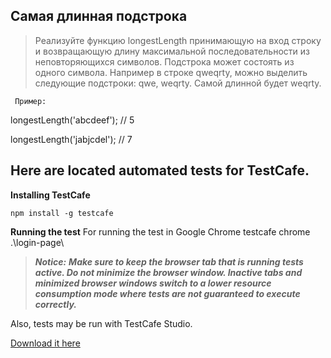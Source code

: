 Самая длинная подстрока
-----------------


>Реализуйте функцию longestLength принимающую на вход строку и возвращающую длину максимальной последовательности из неповторяющихся символов. Подстрока может состоять из одного символа. Например в строке qweqrty, можно выделить следующие подстроки: qwe, weqrty. Самой длинной будет weqrty.

     Пример:

longestLength('abcdeef'); // 5

longestLength('jabjcdel'); // 7


Here are located automated tests for TestCafe.
--------------

**Installing TestCafe**

    npm install -g testcafe

**Running the test**
For running the test in Google Chrome
    testcafe chrome .\login-page\


>***Notice:***
>***Make sure to keep the browser tab that is running tests active. Do not minimize the browser window. Inactive tabs and minimized browser windows switch to a lower resource consumption mode where tests are not guaranteed to execute correctly.***

Also, tests may be run with TestCafe Studio.

[Download it here](https://www.devexpress.com/products/testcafestudio/)
